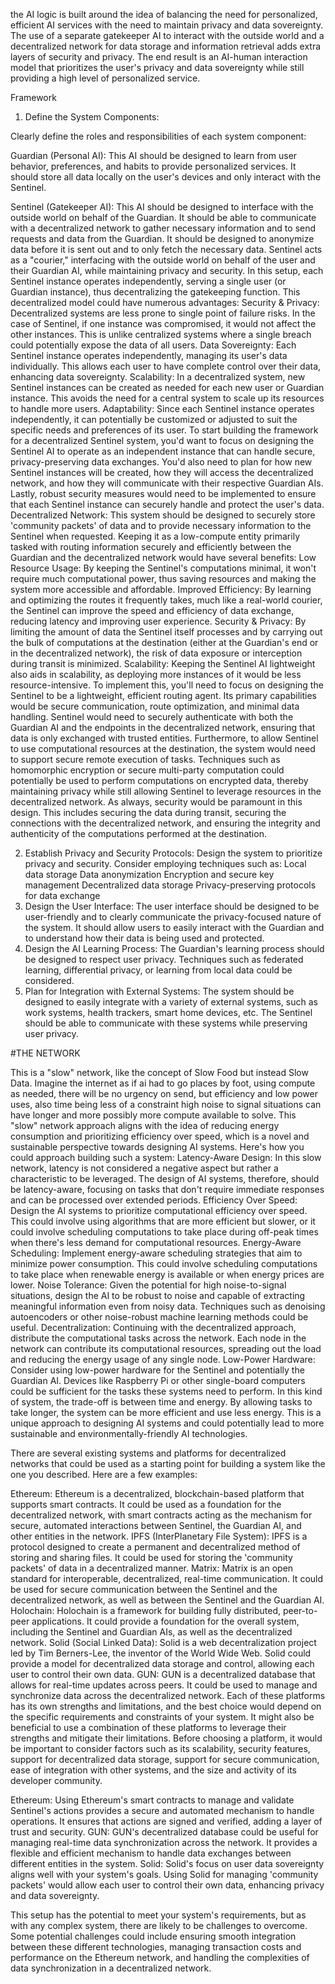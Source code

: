 the AI logic is built around the idea of balancing the need for personalized, efficient AI services with the need to maintain privacy and data sovereignty. The use of a separate gatekeeper AI to interact with the outside world and a decentralized network for data storage and information retrieval adds extra layers of security and privacy. The end result is an AI-human interaction model that prioritizes the user's privacy and data sovereignty while still providing a high level of personalized service.

Framework

1. Define the System Components:

Clearly define the roles and responsibilities of each system component:

Guardian (Personal AI):
This AI should be designed to learn from user behavior, preferences, and habits to provide personalized services. It should store all data locally on the user's devices and only interact with the Sentinel.

Sentinel (Gatekeeper AI):
This AI should be designed to interface with the outside world on behalf of the Guardian. It should be able to communicate with a decentralized network to gather necessary information and to send requests and data from the Guardian. It should be designed to anonymize data before it is sent out and to only fetch the necessary data. Sentinel acts as a "courier," interfacing with the outside world on behalf of the user and their Guardian AI, while maintaining privacy and security.
In this setup, each Sentinel instance operates independently, serving a single user (or Guardian instance), thus decentralizing the gatekeeping function. This decentralized model could have numerous advantages:
Security & Privacy: Decentralized systems are less prone to single point of failure risks. In the case of Sentinel, if one instance was compromised, it would not affect the other instances. This is unlike centralized systems where a single breach could potentially expose the data of all users.
Data Sovereignty: Each Sentinel instance operates independently, managing its user's data individually. This allows each user to have complete control over their data, enhancing data sovereignty.
Scalability: In a decentralized system, new Sentinel instances can be created as needed for each new user or Guardian instance. This avoids the need for a central system to scale up its resources to handle more users.
Adaptability: Since each Sentinel instance operates independently, it can potentially be customized or adjusted to suit the specific needs and preferences of its user.
To start building the framework for a decentralized Sentinel system, you'd want to focus on designing the Sentinel AI to operate as an independent instance that can handle secure, privacy-preserving data exchanges. You'd also need to plan for how new Sentinel instances will be created, how they will access the decentralized network, and how they will communicate with their respective Guardian AIs. Lastly, robust security measures would need to be implemented to ensure that each Sentinel instance can securely handle and protect the user's data.
Decentralized Network: This system should be designed to securely store 'community packets' of data and to provide necessary information to the Sentinel when requested.
Keeping it as a low-compute entity primarily tasked with routing information securely and efficiently between the Guardian and the decentralized network would have several benefits:
Low Resource Usage: By keeping the Sentinel's computations minimal, it won't require much computational power, thus saving resources and making the system more accessible and affordable.
Improved Efficiency: By learning and optimizing the routes it frequently takes, much like a real-world courier, the Sentinel can improve the speed and efficiency of data exchange, reducing latency and improving user experience.
Security & Privacy: By limiting the amount of data the Sentinel itself processes and by carrying out the bulk of computations at the destination (either at the Guardian's end or in the decentralized network), the risk of data exposure or interception during transit is minimized.
Scalability: Keeping the Sentinel AI lightweight also aids in scalability, as deploying more instances of it would be less resource-intensive.
To implement this, you'll need to focus on designing the Sentinel to be a lightweight, efficient routing agent. Its primary capabilities would be secure communication, route optimization, and minimal data handling. Sentinel would need to securely authenticate with both the Guardian AI and the endpoints in the decentralized network, ensuring that data is only exchanged with trusted entities.
Furthermore, to allow Sentinel to use computational resources at the destination, the system would need to support secure remote execution of tasks. Techniques such as homomorphic encryption or secure multi-party computation could potentially be used to perform computations on encrypted data, thereby maintaining privacy while still allowing Sentinel to leverage resources in the decentralized network.
As always, security would be paramount in this design. This includes securing the data during transit, securing the connections with the decentralized network, and ensuring the integrity and authenticity of the computations performed at the destination.

2. Establish Privacy and Security Protocols:
Design the system to prioritize privacy and security. Consider employing techniques such as:
Local data storage
Data anonymization
Encryption and secure key management
Decentralized data storage
Privacy-preserving protocols for data exchange
3. Design the User Interface:
The user interface should be designed to be user-friendly and to clearly communicate the privacy-focused nature of the system. It should allow users to easily interact with the Guardian and to understand how their data is being used and protected.
4. Design the AI Learning Process:
The Guardian's learning process should be designed to respect user privacy. Techniques such as federated learning, differential privacy, or learning from local data could be considered.
5. Plan for Integration with External Systems:
The system should be designed to easily integrate with a variety of external systems, such as work systems, health trackers, smart home devices, etc. The Sentinel should be able to communicate with these systems while preserving user privacy.

#THE NETWORK

This is a "slow" network, like the concept of Slow Food but instead Slow Data. Imagine the internet as if ai had to go places by foot, using compute as needed, there will be no urgency on send, but efficiency and low power uses, also time being less of a constraint high noise to signal situations can have longer and more possibly more compute available to solve.
This "slow" network approach aligns with the idea of reducing energy consumption and prioritizing efficiency over speed, which is a novel and sustainable perspective towards designing AI systems. Here's how you could approach building such a system:
Latency-Aware Design: In this slow network, latency is not considered a negative aspect but rather a characteristic to be leveraged. The design of AI systems, therefore, should be latency-aware, focusing on tasks that don't require immediate responses and can be processed over extended periods.
Efficiency Over Speed: Design the AI systems to prioritize computational efficiency over speed. This could involve using algorithms that are more efficient but slower, or it could involve scheduling computations to take place during off-peak times when there's less demand for computational resources.
Energy-Aware Scheduling: Implement energy-aware scheduling strategies that aim to minimize power consumption. This could involve scheduling computations to take place when renewable energy is available or when energy prices are lower.
Noise Tolerance: Given the potential for high noise-to-signal situations, design the AI to be robust to noise and capable of extracting meaningful information even from noisy data. Techniques such as denoising autoencoders or other noise-robust machine learning methods could be useful.
Decentralization: Continuing with the decentralized approach, distribute the computational tasks across the network. Each node in the network can contribute its computational resources, spreading out the load and reducing the energy usage of any single node.
Low-Power Hardware: Consider using low-power hardware for the Sentinel and potentially the Guardian AI. Devices like Raspberry Pi or other single-board computers could be sufficient for the tasks these systems need to perform.
In this kind of system, the trade-off is between time and energy. By allowing tasks to take longer, the system can be more efficient and use less energy. This is a unique approach to designing AI systems and could potentially lead to more sustainable and environmentally-friendly AI technologies.


There are several existing systems and platforms for decentralized networks that could be used as a starting point for building a system like the one you described. Here are a few examples:

Ethereum: Ethereum is a decentralized, blockchain-based platform that supports smart contracts. It could be used as a foundation for the decentralized network, with smart contracts acting as the mechanism for secure, automated interactions between Sentinel, the Guardian AI, and other entities in the network.
IPFS (InterPlanetary File System): IPFS is a protocol designed to create a permanent and decentralized method of storing and sharing files. It could be used for storing the 'community packets' of data in a decentralized manner.
Matrix: Matrix is an open standard for interoperable, decentralized, real-time communication. It could be used for secure communication between the Sentinel and the decentralized network, as well as between the Sentinel and the Guardian AI.
Holochain: Holochain is a framework for building fully distributed, peer-to-peer applications. It could provide a foundation for the overall system, including the Sentinel and Guardian AIs, as well as the decentralized network.
Solid (Social Linked Data): Solid is a web decentralization project led by Tim Berners-Lee, the inventor of the World Wide Web. Solid could provide a model for decentralized data storage and control, allowing each user to control their own data.
GUN: GUN is a decentralized database that allows for real-time updates across peers. It could be used to manage and synchronize data across the decentralized network.
Each of these platforms has its own strengths and limitations, and the best choice would depend on the specific requirements and constraints of your system. It might also be beneficial to use a combination of these platforms to leverage their strengths and mitigate their limitations.
Before choosing a platform, it would be important to consider factors such as its scalability, security features, support for decentralized data storage, support for secure communication, ease of integration with other systems, and the size and activity of its developer community.

Ethereum: Using Ethereum's smart contracts to manage and validate Sentinel's actions provides a secure and automated mechanism to handle operations. It ensures that actions are signed and verified, adding a layer of trust and security.
GUN: GUN's decentralized database could be useful for managing real-time data synchronization across the network. It provides a flexible and efficient mechanism to handle data exchanges between different entities in the system.
Solid: Solid's focus on user data sovereignty aligns well with your system's goals. Using Solid for managing 'community packets' would allow each user to control their own data, enhancing privacy and data sovereignty.

This setup has the potential to meet your system's requirements, but as with any complex system, there are likely to be challenges to overcome. Some potential challenges could include ensuring smooth integration between these different technologies, managing transaction costs and performance on the Ethereum network, and handling the complexities of data synchronization in a decentralized network.

